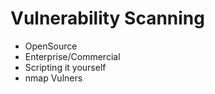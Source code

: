 # Vulnerability Scanning

- OpenSource
- Enterprise/Commercial
- Scripting it yourself
- nmap Vulners


